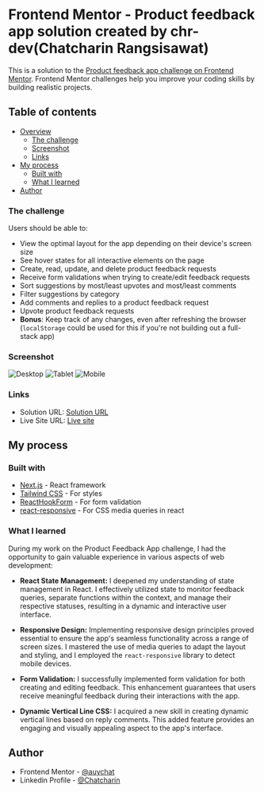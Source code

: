 # Frontend Mentor - Product feedback app solution created by chr-dev(Chatcharin Rangsisawat)

This is a solution to the [Product feedback app challenge on Frontend Mentor](https://www.frontendmentor.io/challenges/product-feedback-app-wbvUYqjR6). Frontend Mentor challenges help you improve your coding skills by building realistic projects.

## Table of contents

- [Overview](#overview)
  - [The challenge](#the-challenge)
  - [Screenshot](#screenshot)
  - [Links](#links)
- [My process](#my-process)
  - [Built with](#built-with)
  - [What I learned](#what-i-learned)
- [Author](#author)

### The challenge
Users should be able to:

- View the optimal layout for the app depending on their device's screen size
- See hover states for all interactive elements on the page
- Create, read, update, and delete product feedback requests
- Receive form validations when trying to create/edit feedback requests
- Sort suggestions by most/least upvotes and most/least comments
- Filter suggestions by category
- Add comments and replies to a product feedback request
- Upvote product feedback requests
- **Bonus**: Keep track of any changes, even after refreshing the browser (`localStorage` could be used for this if you're not building out a full-stack app)

### Screenshot
![Desktop](./public/screenshot-product-feedback-app-desktop.png)
![Tablet](./public/screenshot-product-feedback-app-tablet.png)
![Mobile](./public/screenshot-product-feedback-app-mobile.png)


### Links
- Solution URL: [Solution URL](https://github.com/auychat/product-feedback-app)
- Live Site URL: [Live site](https://product-feedback-app-ashy.vercel.app/)

## My process

### Built with
- [Next.js](https://nextjs.org/) - React framework
- [Tailwind CSS](https://tailwindcss.com/) - For styles
- [ReactHookForm](https://react-hook-form.com/) - For form validation
- [react-responsive](https://github.com/yocontra/react-responsive) - For CSS media queries in react

### What I learned
During my work on the Product Feedback App challenge, I had the opportunity to gain valuable experience in various aspects of web development:

- **React State Management:** I deepened my understanding of state management in React. I effectively utilized state to monitor feedback queries, separate functions within the context, and manage their respective statuses, resulting in a dynamic and interactive user interface.

- **Responsive Design:** Implementing responsive design principles proved essential to ensure the app's seamless functionality across a range of screen sizes. I mastered the use of media queries to adapt the layout and styling, and I employed the `react-responsive` library to detect mobile devices.

- **Form Validation:** I successfully implemented form validation for both creating and editing feedback. This enhancement guarantees that users receive meaningful feedback during their interactions with the app.

- **Dynamic Vertical Line CSS:** I acquired a new skill in creating dynamic vertical lines based on reply comments. This added feature provides an engaging and visually appealing aspect to the app's interface.

## Author
- Frontend Mentor - [@auychat](https://www.frontendmentor.io/profile/auychat)
- Linkedin Profile - [@Chatcharin](https://www.linkedin.com/in/chatcharin-rangsisawat-9b42ba184/)
